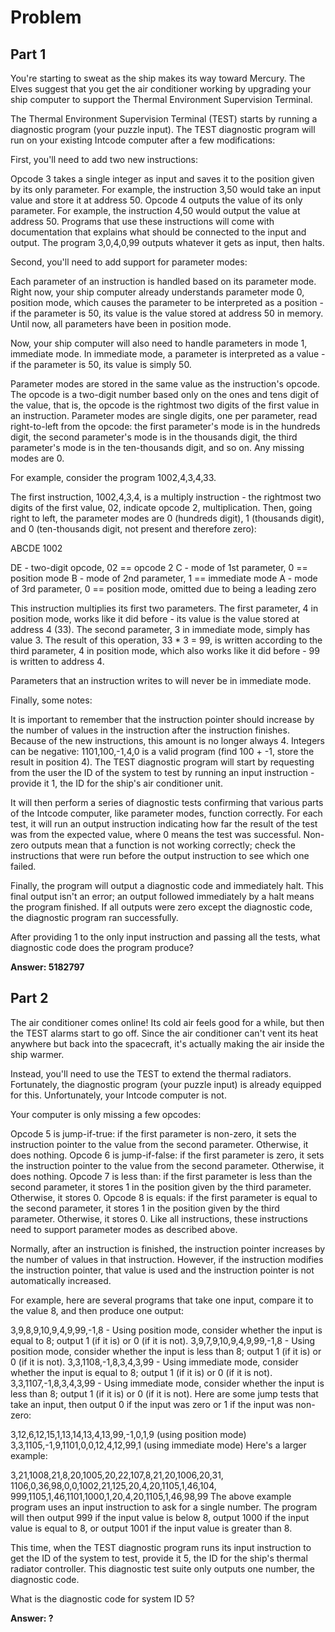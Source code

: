 # Problem

## Part 1

You're starting to sweat as the ship makes its way toward Mercury. The Elves suggest that you get the air conditioner working by upgrading your ship computer to support the Thermal Environment Supervision Terminal.

The Thermal Environment Supervision Terminal (TEST) starts by running a diagnostic program (your puzzle input). The TEST diagnostic program will run on your existing Intcode computer after a few modifications:

First, you'll need to add two new instructions:

Opcode 3 takes a single integer as input and saves it to the position given by its only parameter. For example, the instruction 3,50 would take an input value and store it at address 50.
Opcode 4 outputs the value of its only parameter. For example, the instruction 4,50 would output the value at address 50.
Programs that use these instructions will come with documentation that explains what should be connected to the input and output. The program 3,0,4,0,99 outputs whatever it gets as input, then halts.

Second, you'll need to add support for parameter modes:

Each parameter of an instruction is handled based on its parameter mode. Right now, your ship computer already understands parameter mode 0, position mode, which causes the parameter to be interpreted as a position - if the parameter is 50, its value is the value stored at address 50 in memory. Until now, all parameters have been in position mode.

Now, your ship computer will also need to handle parameters in mode 1, immediate mode. In immediate mode, a parameter is interpreted as a value - if the parameter is 50, its value is simply 50.

Parameter modes are stored in the same value as the instruction's opcode. The opcode is a two-digit number based only on the ones and tens digit of the value, that is, the opcode is the rightmost two digits of the first value in an instruction. Parameter modes are single digits, one per parameter, read right-to-left from the opcode: the first parameter's mode is in the hundreds digit, the second parameter's mode is in the thousands digit, the third parameter's mode is in the ten-thousands digit, and so on. Any missing modes are 0.

For example, consider the program 1002,4,3,4,33.

The first instruction, 1002,4,3,4, is a multiply instruction - the rightmost two digits of the first value, 02, indicate opcode 2, multiplication. Then, going right to left, the parameter modes are 0 (hundreds digit), 1 (thousands digit), and 0 (ten-thousands digit, not present and therefore zero):

ABCDE
 1002

DE - two-digit opcode,      02 == opcode 2
 C - mode of 1st parameter,  0 == position mode
 B - mode of 2nd parameter,  1 == immediate mode
 A - mode of 3rd parameter,  0 == position mode, omitted due to being a leading zero

This instruction multiplies its first two parameters. The first parameter, 4 in position mode, works like it did before - its value is the value stored at address 4 (33). The second parameter, 3 in immediate mode, simply has value 3. The result of this operation, 33 * 3 = 99, is written according to the third parameter, 4 in position mode, which also works like it did before - 99 is written to address 4.

Parameters that an instruction writes to will never be in immediate mode.

Finally, some notes:

It is important to remember that the instruction pointer should increase by the number of values in the instruction after the instruction finishes. Because of the new instructions, this amount is no longer always 4.
Integers can be negative: 1101,100,-1,4,0 is a valid program (find 100 + -1, store the result in position 4).
The TEST diagnostic program will start by requesting from the user the ID of the system to test by running an input instruction - provide it 1, the ID for the ship's air conditioner unit.

It will then perform a series of diagnostic tests confirming that various parts of the Intcode computer, like parameter modes, function correctly. For each test, it will run an output instruction indicating how far the result of the test was from the expected value, where 0 means the test was successful. Non-zero outputs mean that a function is not working correctly; check the instructions that were run before the output instruction to see which one failed.

Finally, the program will output a diagnostic code and immediately halt. This final output isn't an error; an output followed immediately by a halt means the program finished. If all outputs were zero except the diagnostic code, the diagnostic program ran successfully.

After providing 1 to the only input instruction and passing all the tests, what diagnostic code does the program produce?

**Answer: 5182797**

## Part 2

The air conditioner comes online! Its cold air feels good for a while, but then the TEST alarms start to go off. Since the air conditioner can't vent its heat anywhere but back into the spacecraft, it's actually making the air inside the ship warmer.

Instead, you'll need to use the TEST to extend the thermal radiators. Fortunately, the diagnostic program (your puzzle input) is already equipped for this. Unfortunately, your Intcode computer is not.

Your computer is only missing a few opcodes:

Opcode 5 is jump-if-true: if the first parameter is non-zero, it sets the instruction pointer to the value from the second parameter. Otherwise, it does nothing.
Opcode 6 is jump-if-false: if the first parameter is zero, it sets the instruction pointer to the value from the second parameter. Otherwise, it does nothing.
Opcode 7 is less than: if the first parameter is less than the second parameter, it stores 1 in the position given by the third parameter. Otherwise, it stores 0.
Opcode 8 is equals: if the first parameter is equal to the second parameter, it stores 1 in the position given by the third parameter. Otherwise, it stores 0.
Like all instructions, these instructions need to support parameter modes as described above.

Normally, after an instruction is finished, the instruction pointer increases by the number of values in that instruction. However, if the instruction modifies the instruction pointer, that value is used and the instruction pointer is not automatically increased.

For example, here are several programs that take one input, compare it to the value 8, and then produce one output:

3,9,8,9,10,9,4,9,99,-1,8 - Using position mode, consider whether the input is equal to 8; output 1 (if it is) or 0 (if it is not).
3,9,7,9,10,9,4,9,99,-1,8 - Using position mode, consider whether the input is less than 8; output 1 (if it is) or 0 (if it is not).
3,3,1108,-1,8,3,4,3,99 - Using immediate mode, consider whether the input is equal to 8; output 1 (if it is) or 0 (if it is not).
3,3,1107,-1,8,3,4,3,99 - Using immediate mode, consider whether the input is less than 8; output 1 (if it is) or 0 (if it is not).
Here are some jump tests that take an input, then output 0 if the input was zero or 1 if the input was non-zero:

3,12,6,12,15,1,13,14,13,4,13,99,-1,0,1,9 (using position mode)
3,3,1105,-1,9,1101,0,0,12,4,12,99,1 (using immediate mode)
Here's a larger example:

3,21,1008,21,8,20,1005,20,22,107,8,21,20,1006,20,31,
1106,0,36,98,0,0,1002,21,125,20,4,20,1105,1,46,104,
999,1105,1,46,1101,1000,1,20,4,20,1105,1,46,98,99
The above example program uses an input instruction to ask for a single number. The program will then output 999 if the input value is below 8, output 1000 if the input value is equal to 8, or output 1001 if the input value is greater than 8.

This time, when the TEST diagnostic program runs its input instruction to get the ID of the system to test, provide it 5, the ID for the ship's thermal radiator controller. This diagnostic test suite only outputs one number, the diagnostic code.

What is the diagnostic code for system ID 5?

**Answer: ?**
